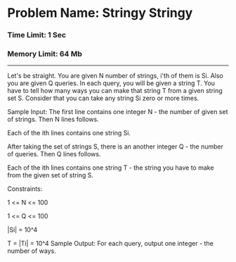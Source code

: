 # Problem Name: **Stringy Stringy**

### Time Limit: **1 Sec**

### Memory Limit: **64 Mb**

---

Let's be straight. You are given N number of strings, i'th of them is Si. Also you are given Q queries. In each query, you will be given a string T. You have to tell how many ways you can make that string T from a given string set S. Consider that you can take any string Si zero or more times.

Sample Input: 
The first line contains one integer N - the number of given set of strings. Then N lines follows.

Each of the ith lines contains one string Si.

After taking the set of strings S, there is an another integer Q - the number of queries. Then Q lines follows.

Each of the ith lines contains one string T - the string you have to make from the given set of string S.

Constraints:

1 <= N <= 100

1 <= Q <= 100

|Si| = 10^4

T = |Ti| = 10^4
Sample Output: 
For each query, output one integer - the number of ways. 
